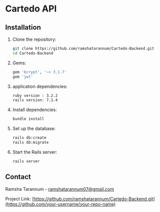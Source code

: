 
# Cartedo API

## Installation
1. Clone the repository:
    ```sh
    git clone https://github.com/ramshatarannum/Cartedo-Backend.git
    cd Cartedo-Backend
    ```
1. Gems:
    ```sh
    gem 'bcrypt', '~> 3.1.7'
    gem 'jwt'
    ```

2. application dependencies:
    ```sh
    ruby version : 3.2.2
    rails version: 7.1.4
    ```

3. Install dependencies:
    ```sh
    bundle install
    ```

5. Set up the database:
    ```sh
    rails db:create
    rails db:migrate
    ```

6. Start the Rails server:
    ```sh
    rails server
    ```


## Contact

Ramsha Tarannum - [ramshatarannum07@gmail.com](mailto:yramshatarannum07@gmail.com)

Project Link: [https://github.com/ramshatarannum/Cartedo-Backend.git](https://github.com/your-username/your-repo-name)
